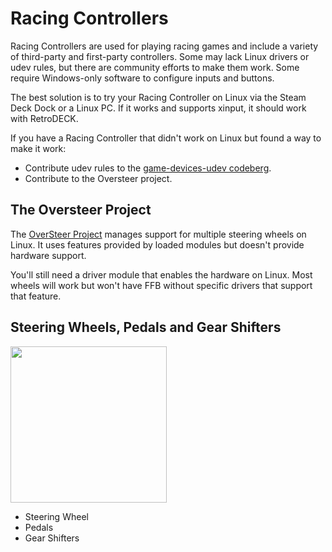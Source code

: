 # Racing Controllers

Racing Controllers are used for playing racing games and include a variety of third-party and first-party controllers. Some may lack Linux drivers or udev rules, but there are community efforts to make them work. Some require Windows-only software to configure inputs and buttons.

The best solution is to try your Racing Controller on Linux via the Steam Deck Dock or a Linux PC. If it works and supports xinput, it should work with RetroDECK.

If you have a Racing Controller that didn't work on Linux but found a way to make it work:

- Contribute udev rules to the [game-devices-udev codeberg](https://codeberg.org/fabiscafe/game-devices-udev).
- Contribute to the Oversteer project.

## The Oversteer Project

The [OverSteer Project](https://github.com/berarma/oversteer) manages support for multiple steering wheels on Linux. It uses features provided by loaded modules but doesn't provide hardware support. 

You'll still need a driver module that enables the hardware on Linux. Most wheels will work but won't have FFB without specific drivers that support that feature.

## Steering Wheels, Pedals and Gear Shifters

<img src="../../../wiki_images/controllers/racing-kit.png" width="250">

- Steering Wheel
- Pedals
- Gear Shifters
